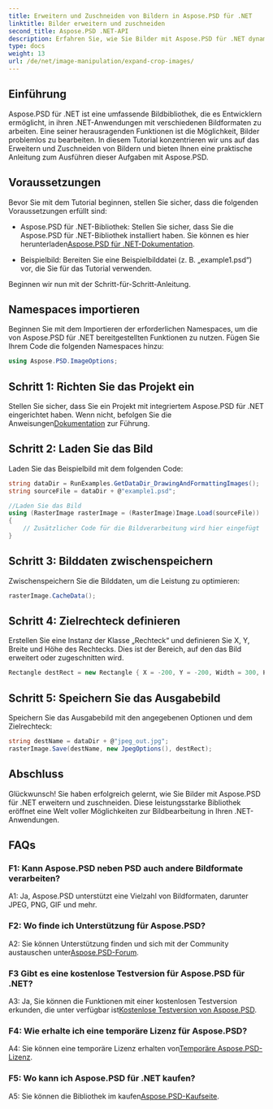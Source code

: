 ```yaml
---
title: Erweitern und Zuschneiden von Bildern in Aspose.PSD für .NET
linktitle: Bilder erweitern und zuschneiden
second_title: Aspose.PSD .NET-API
description: Erfahren Sie, wie Sie Bilder mit Aspose.PSD für .NET dynamisch erweitern und zuschneiden. Befolgen Sie unsere Schritt-für-Schritt-Anleitung für eine nahtlose Bildbearbeitung.
type: docs
weight: 13
url: /de/net/image-manipulation/expand-crop-images/
---
```

## Einführung

Aspose.PSD für .NET ist eine umfassende Bildbibliothek, die es Entwicklern ermöglicht, in ihren .NET-Anwendungen mit verschiedenen Bildformaten zu arbeiten. Eine seiner herausragenden Funktionen ist die Möglichkeit, Bilder problemlos zu bearbeiten. In diesem Tutorial konzentrieren wir uns auf das Erweitern und Zuschneiden von Bildern und bieten Ihnen eine praktische Anleitung zum Ausführen dieser Aufgaben mit Aspose.PSD.

## Voraussetzungen

Bevor Sie mit dem Tutorial beginnen, stellen Sie sicher, dass die folgenden Voraussetzungen erfüllt sind:

-  Aspose.PSD für .NET-Bibliothek: Stellen Sie sicher, dass Sie die Aspose.PSD für .NET-Bibliothek installiert haben. Sie können es hier herunterladen[Aspose.PSD für .NET-Dokumentation](https://reference.aspose.com/psd/net/).

- Beispielbild: Bereiten Sie eine Beispielbilddatei (z. B. „example1.psd“) vor, die Sie für das Tutorial verwenden.

Beginnen wir nun mit der Schritt-für-Schritt-Anleitung.

## Namespaces importieren

Beginnen Sie mit dem Importieren der erforderlichen Namespaces, um die von Aspose.PSD für .NET bereitgestellten Funktionen zu nutzen. Fügen Sie Ihrem Code die folgenden Namespaces hinzu:

```csharp
using Aspose.PSD.ImageOptions;
```

## Schritt 1: Richten Sie das Projekt ein

 Stellen Sie sicher, dass Sie ein Projekt mit integriertem Aspose.PSD für .NET eingerichtet haben. Wenn nicht, befolgen Sie die Anweisungen[Dokumentation](https://reference.aspose.com/psd/net/) zur Führung.

## Schritt 2: Laden Sie das Bild

Laden Sie das Beispielbild mit dem folgenden Code:

```csharp
string dataDir = RunExamples.GetDataDir_DrawingAndFormattingImages();
string sourceFile = dataDir + @"example1.psd";

//Laden Sie das Bild
using (RasterImage rasterImage = (RasterImage)Image.Load(sourceFile))
{
    // Zusätzlicher Code für die Bildverarbeitung wird hier eingefügt
}
```

## Schritt 3: Bilddaten zwischenspeichern

Zwischenspeichern Sie die Bilddaten, um die Leistung zu optimieren:

```csharp
rasterImage.CacheData();
```

## Schritt 4: Zielrechteck definieren

Erstellen Sie eine Instanz der Klasse „Rechteck“ und definieren Sie X, Y, Breite und Höhe des Rechtecks. Dies ist der Bereich, auf den das Bild erweitert oder zugeschnitten wird.

```csharp
Rectangle destRect = new Rectangle { X = -200, Y = -200, Width = 300, Height = 300 };
```

## Schritt 5: Speichern Sie das Ausgabebild

Speichern Sie das Ausgabebild mit den angegebenen Optionen und dem Zielrechteck:

```csharp
string destName = dataDir + @"jpeg_out.jpg";
rasterImage.Save(destName, new JpegOptions(), destRect);
```

## Abschluss

Glückwunsch! Sie haben erfolgreich gelernt, wie Sie Bilder mit Aspose.PSD für .NET erweitern und zuschneiden. Diese leistungsstarke Bibliothek eröffnet eine Welt voller Möglichkeiten zur Bildbearbeitung in Ihren .NET-Anwendungen.

## FAQs

### F1: Kann Aspose.PSD neben PSD auch andere Bildformate verarbeiten?

A1: Ja, Aspose.PSD unterstützt eine Vielzahl von Bildformaten, darunter JPEG, PNG, GIF und mehr.

### F2: Wo finde ich Unterstützung für Aspose.PSD?

 A2: Sie können Unterstützung finden und sich mit der Community austauschen unter[Aspose.PSD-Forum](https://forum.aspose.com/c/psd/34).

### F3 Gibt es eine kostenlose Testversion für Aspose.PSD für .NET?

 A3: Ja, Sie können die Funktionen mit einer kostenlosen Testversion erkunden, die unter verfügbar ist[Kostenlose Testversion von Aspose.PSD](https://releases.aspose.com/).

### F4: Wie erhalte ich eine temporäre Lizenz für Aspose.PSD?

 A4: Sie können eine temporäre Lizenz erhalten von[Temporäre Aspose.PSD-Lizenz](https://purchase.aspose.com/temporary-license/).

### F5: Wo kann ich Aspose.PSD für .NET kaufen?

 A5: Sie können die Bibliothek im kaufen[Aspose.PSD-Kaufseite](https://purchase.aspose.com/buy).